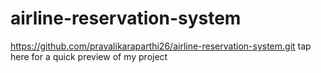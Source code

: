 # airline-reservation-system

https://github.com/pravalikaraparthi26/airline-reservation-system.git     tap here for a quick preview of my project
